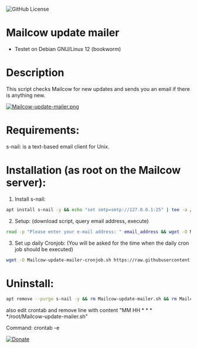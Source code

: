 ![GitHub License](https://img.shields.io/github/license/:user/Sub-7%2FMailcow-update-mailer)


# Mailcow update mailer
- Testet on Debian GNU/Linux 12 (bookworm)
# Description
This script checks Mailcow for new updates and sends you an email if there is anything new.

[![Mailcow-update-mailer.png](https://i.postimg.cc/brsvx09t/Mailcow-update-mailer.png)](https://postimg.cc/kRP99bZJ)

# Requirements:
s-nail: is a text-based email client for Unix.
# Installation (as root on the Mailcow server):
1. Install s-nail:
```sh
apt install s-nail -y && echo "set smtp=smtp://127.0.0.1:25" | tee -a /etc/s-nail.rc
```
2. Setup:
(download script, query email address, execute)
```sh
read -p "Please enter your e-mail address: " email_address && wget -O Mailcow-update-mailer.sh https://raw.githubusercontent.com/Sub-7/Mailcow-update-mailer/main/Mailcow-update-mailer.sh && chmod +x Mailcow-update-mailer.sh && sed -i "s/^\(email_address=\).*\$/\1\"$email_address\"/" Mailcow-update-mailer.sh && ./Mailcow-update-mailer.sh
```
3. Set up daily Cronjob:
(You will be asked for the time when the daily cron job should be executed)
```sh
wget -O Mailcow-update-mailer-cronjob.sh https://raw.githubusercontent.com/Sub-7/Mailcow-update-mailer/main/Mailcow-update-mailer-cronjob.sh && bash Mailcow-update-mailer-cronjob.sh
```
# Uninstall:
```sh
apt remove --purge s-nail -y && rm Mailcow-update-mailer.sh && rm Mailcow-update-mailer-cronjob.sh
```
also edit crontab and remove line with content "MM HH * * * */root/Mailcow-update-mailer.sh"

Command: crontab -e

[![Donate](https://img.shields.io/badge/Donate-PayPal-green.svg)](https://www.paypal.com/paypalme/SubS7v7n)
